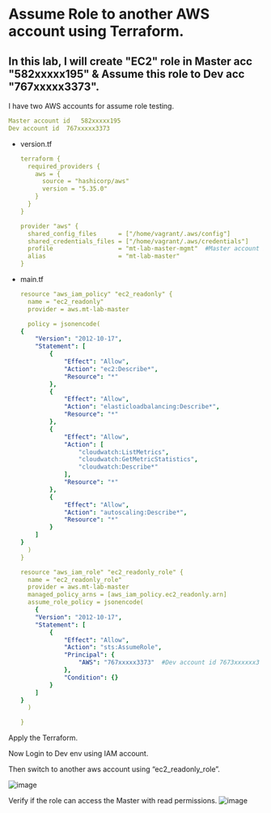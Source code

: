 # Assume Role to another AWS account using Terraform.


## In this lab, I will create "EC2" role in Master acc "582xxxxx195" & Assume this role to Dev acc "767xxxxx3373". 


I have two AWS accounts for assume role testing.

```yaml
Master account id	582xxxxx195
Dev account id	767xxxxx3373
```




- version.tf
    
    ```yaml
    terraform {
      required_providers {
        aws = {
          source = "hashicorp/aws"
          version = "5.35.0"
        }
      }
    }
    
    provider "aws" {
      shared_config_files      = ["/home/vagrant/.aws/config"]
      shared_credentials_files = ["/home/vagrant/.aws/credentials"]
      profile                  = "mt-lab-master-mgmt"  #Master account id 5826xxxxxx5
      alias                    = "mt-lab-master"
    }
    ```
    
- main.tf
    
    ```yaml
    resource "aws_iam_policy" "ec2_readonly" {
      name = "ec2_readonly"
      provider = aws.mt-lab-master
    
      policy = jsonencode(
    {
        "Version": "2012-10-17",
        "Statement": [
            {
                "Effect": "Allow",
                "Action": "ec2:Describe*",
                "Resource": "*"
            },
            {
                "Effect": "Allow",
                "Action": "elasticloadbalancing:Describe*",
                "Resource": "*"
            },
            {
                "Effect": "Allow",
                "Action": [
                    "cloudwatch:ListMetrics",
                    "cloudwatch:GetMetricStatistics",
                    "cloudwatch:Describe*"
                ],
                "Resource": "*"
            },
            {
                "Effect": "Allow",
                "Action": "autoscaling:Describe*",
                "Resource": "*"
            }
        ]
    }
      )
    }
    
    resource "aws_iam_role" "ec2_readonly_role" {
      name = "ec2_readonly_role"
      provider = aws.mt-lab-master
      managed_policy_arns = [aws_iam_policy.ec2_readonly.arn]
      assume_role_policy = jsonencode(
        {
        "Version": "2012-10-17",
        "Statement": [
            {
                "Effect": "Allow",
                "Action": "sts:AssumeRole",
                "Principal": {
                    "AWS": "767xxxxx3373"  #Dev account id 7673xxxxxx3
                },
                "Condition": {}
            }
        ]
    }
      )
    
    }
    ```
    

Apply the Terraform. 

Now Login to Dev env using IAM account. 

Then switch to another aws account using “ec2_readonly_role”.

![image](https://github.com/myathway-lab/Create-AWD-Assume-Role-using-Terraform/assets/157335804/f9815f70-8bc0-48a9-9191-999d9ce093b1)


Verify if the role can access the Master with read permissions. 
![image](https://github.com/myathway-lab/Create-AWD-Assume-Role-using-Terraform/assets/157335804/fa59862f-860e-4644-a5f4-dbd55b78dd69)

